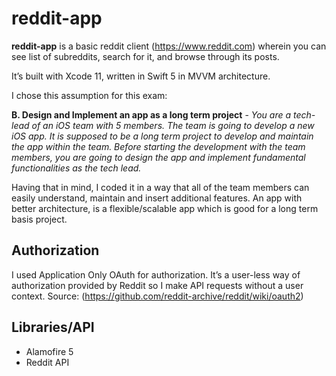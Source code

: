 # reddit-app
**reddit-app** is a basic reddit client  (https://www.reddit.com) wherein you can see list of subreddits, search for it, and browse through its posts. 

It’s built with Xcode 11, written in Swift 5 in MVVM architecture.

I chose this assumption for this exam:

**B. Design and Implement an app as a long term project** -
*You are a tech-lead of an iOS team with 5 members. The team is going to develop a new iOS
app. It is supposed to be a long term project to develop and maintain the app within the team.
Before starting the development with the team members, you are going to design the app and
implement fundamental functionalities as the tech lead.*

Having that in mind, I coded it in a way that all of the team members can easily understand, maintain and insert additional features. An app with better architecture, is a flexible/scalable app which is good for a long term basis project. 

## Authorization
I used Application Only OAuth for authorization. It’s a user-less way of authorization provided by Reddit so I make API requests without a user context.
Source: (https://github.com/reddit-archive/reddit/wiki/oauth2)

## Libraries/API 
* Alamofire 5
* Reddit API 
